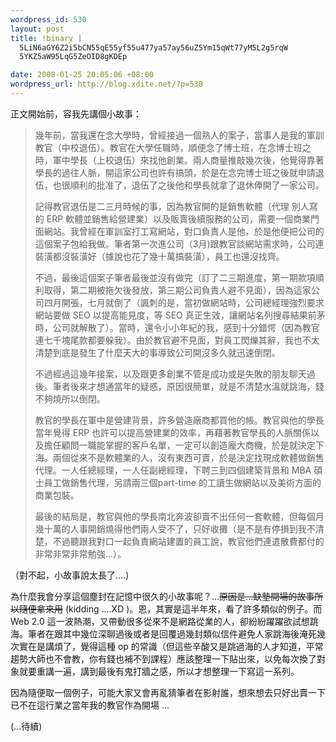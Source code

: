 ```yaml
--- 
wordpress_id: 530
layout: post
title: !binary |
  5LiN6aGY6Z2i5bCN55qE55yf55u477ya57ay56uZ5Ym15qWt77yM5L2g5rqW
  5YKZ5aW95LqG5ZeOID8gKDEp

date: 2008-01-25 20:05:06 +08:00
wordpress_url: http://blog.xdite.net/?p=530
---
```

正文開始前，容我先講個小故事：
<blockquote>幾年前，當我還在念大學時，曾經接過一個熟人的案子，當事人是我的軍訓教官（中校退伍）。教官在大學任職時，順便念了博士班，在念博士班之時，軍中學長（上校退伍）來找他創業。兩人商量推敲幾次後，他覺得靠著學長的過往人脈，開這家公司也許有搞頭，於是在念完博士班之後就申請退伍，也很順利的批准了，退伍了之後他和學長就拿了退休俸開了一家公司。

記得教官退伍是二三月時候的事，因為教官開的是銷售軟體（代理 別人寫的 ERP 軟體並銷售給營建業）以及販賣後續服務的公司，需要一個商業門面網站。我曾經在軍訓室打工寫網站，對口負責人是他，於是他便把公司的這個案子包給我做。筆者第一次進公司（3月)跟教官談網站需求時，公司連裝潢都沒裝潢好（據說也花了幾十萬搞裝潢），員工也還沒找齊。

不過，最後這個案子筆者最後並沒有做完（訂了二三期進度，第一期款項順利取得，第二期被拖欠後發放，第三期公司負責人避不見面），因為這家公司四月開張，七月就倒了（諷刺的是，當初做網站時，公司總經理強烈要求網站要做 SEO 以提高能見度，等 SEO 真正生效，讓網站名列搜尋結果前茅時，公司就解散了）。當時，還令小小年紀的我，感到十分錯愕（因為教官連七千塊尾款都要躲我）。由於教官避不見面，對員工閃爍其辭，我也不太清楚到底是發生了什麼天大的事導致公司開沒多久就迅速倒閉。

不過經過這幾年接案，以及跟更多創業不管是成功或是失敗的朋友聊天過後。筆者後來才想通當年的疑惑，原因很簡單，就是不清楚水溫就跳海，錢不夠燒所以倒閉。

教官的學長在軍中是營建背景，許多營造廠商都買他的帳。教官與他的學長當年覺得 ERP 也許可以提高營建業的效率，再藉著教官學長的人脈關係以及擔任顧問一職能掌握的客戶名單，一定可以創造龐大商機，於是就決定下海。兩個從來不是軟體業的人，沒有東西可賣，於是決定找現成軟體做銷售代理。一人任總經理，一人任副總經理，下聘三到四個建築背景和 MBA 碩士員工做銷售代理，另請兩三個part-time 的工讀生做網站以及美術方面的商業包裝。

最後的結局是，教官與他的學長南北奔波卻賣不出任何一套軟體，但每個月幾十萬的人事開銷燒得他們兩人受不了，只好收攤（是不是有停損到我不清楚，不過聽跟我對口一起負責網站建置的員工說，教官他們連遣散費都付的非常非常非常勉強...）。</blockquote>


（對不起，小故事說太長了....)

為什麼我會分享這個塵封在記憶中很久的小故事呢？...<strike>原因是...缺墊開場的故事所以隨便拿來用</strike> (kidding ....XD )。恩，其實是這半年來，看了許多類似的例子。而 Web 2.0 這一波熱潮，又帶動很多從來不是網路從業的人，卻紛紛躍躍欲試想跳海。筆者在跟其中幾位深聊過後或者是回覆過幾封類似信件避免人家跳海後淹死幾次實在是講煩了，覺得這種 op 的常識（但這些辛酸又是跳過海的人才知道，平常趨勢大師也不會教，你有錢也補不到課程）應該整理一下貼出來，以免每次換了對象就要重講一遍，講到最後有鬼打牆之感，所以才想整理一下寫這一系列。

因為隨便取一個例子，可能大家又會再亂猜筆者在影射誰，想來想去只好出賣一下已不在這行業之當年我的教官作為開場 ...


(...待續)


